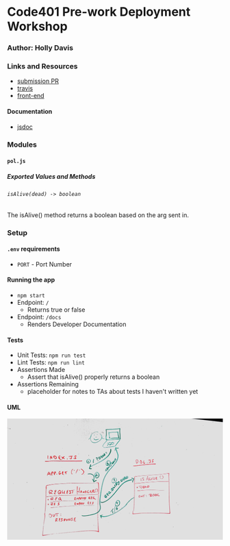 # Code401 Pre-work Deployment Workshop

### Author: Holly Davis

### Links and Resources
* [submission PR](https://github.com/hollydavis-401d3/deployment-workshop/pull/1)
* [travis](https://travis-ci.com/hollydavis-401d3/deployment-workshop/builds/141709610)
* [front-end](https://hollydavis-prework-deployment.herokuapp.com/)

#### Documentation
* [jsdoc](https://hollydavis-prework-deployment.herokuapp.com/docs/)

### Modules
#### `pol.js`
##### Exported Values and Methods

###### `isAlive(dead) -> boolean`
The isAlive() method returns a boolean based on the arg sent in.

### Setup
#### `.env` requirements
* `PORT` - Port Number

#### Running the app
* `npm start`
* Endpoint: `/`
  * Returns true or false
* Endpoint: `/docs`
  * Renders Developer Documentation
  
#### Tests
* Unit Tests: `npm run test`
* Lint Tests: `npm run lint`
* Assertions Made
  * Assert that isAlive() properly returns a boolean
* Assertions Remaining
  * placeholder for notes to TAs about tests I haven't written yet

#### UML

![UML Diagram (image from CodeFellows Tutorial)](whiteboard.jpg)
